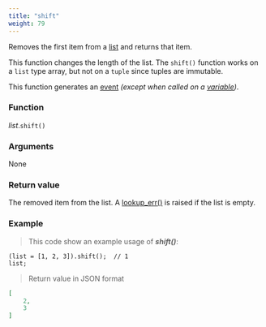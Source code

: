 ```yaml
---
title: "shift"
weight: 79
---
```


Removes the first item from a [list](../../list) and returns that item.

This function changes the length of the list. The `shift()` function works
on a `list` type array, but not on a `tuple` since tuples are immutable.

This function generates an [event](../../../overview/events) *(except when called on a [variable](../../../overview/variable))*.

### Function

*list*.`shift()`

### Arguments

None

### Return value

The removed item from the list. A [lookup_err()](../../../errors/lookup_err) is raised if the list is empty.

### Example

> This code show an example usage of ***shift()***:

```thingsdb,json_response
(list = [1, 2, 3]).shift();  // 1
list;
```

> Return value in JSON format

```json
[
    2,
    3
]
```
